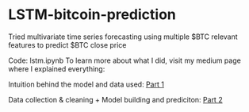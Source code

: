 # LSTM-bitcoin-prediction
Tried multivariate time series forecasting using multiple $BTC relevant features to predict $BTC close price

Code: lstm.ipynb
To learn more about what I did, visit my medium page where I explained everything:

Intuition behind the model and data used: [Part 1](https://medium.com/@kienong2000/using-multiple-features-to-predict-bitcoin-close-price-multivariate-time-series-forecasting-with-e43cb5da63b1)

Data collection & cleaning + Model building and prediciton: [Part 2](https://medium.com/@kienong2000/using-multiple-features-to-predict-bitcoin-close-price-multivariate-time-series-forecasting-with-e4ecd2a4e008)

